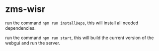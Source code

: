 # zms-wisr

run the command `npm run installDeps`, this will install all needed dependencies.

run the command `npm run start`, this will build the current version of the webgui and run the server.